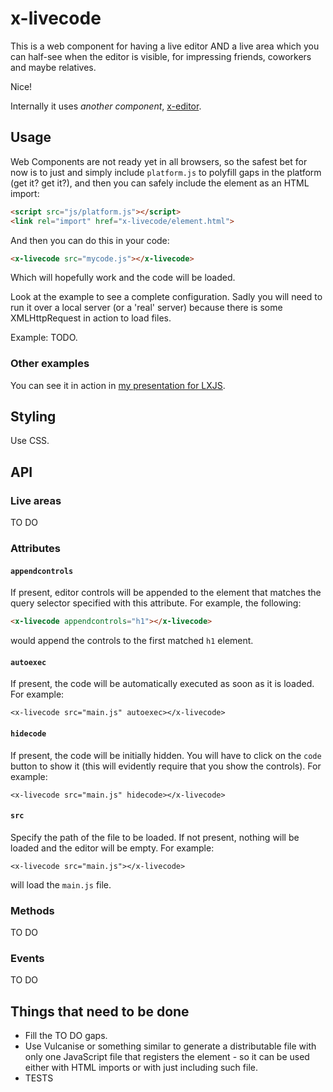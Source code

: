 # x-livecode

This is a web component for having a live editor AND a live area which you can half-see when the editor is visible, for impressing friends, coworkers and maybe relatives.

Nice!

Internally it uses *another component*, [x-editor](https://github.com/sole/x-editor).

## Usage

Web Components are not ready yet in all browsers, so the safest bet for now is to just and simply include `platform.js` to polyfill gaps in the platform (get it? get it?), and then you can safely include the element as an HTML import:

````html
<script src="js/platform.js"></script>
<link rel="import" href="x-livecode/element.html">
````

And then you can do this in your code:

````html
<x-livecode src="mycode.js"></x-livecode>
````

Which will hopefully work and the code will be loaded.

Look at the example to see a complete configuration. Sadly you will need to run it over a local server (or a 'real' server) because there is some XMLHttpRequest in action to load files.

Example: TODO.

### Other examples

You can see it in action in [my presentation for LXJS](https://github.com/sole/lxjs2014).

## Styling

Use CSS.

## API

### Live areas

TO DO

### Attributes

#### `appendcontrols`

If present, editor controls will be appended to the element that matches the query selector specified with this attribute. For example, the following:

````html
<x-livecode appendcontrols="h1"></x-livecode>
````

would append the controls to the first matched `h1` element.

#### `autoexec`

If present, the code will be automatically executed as soon as it is loaded. For example:

````
<x-livecode src="main.js" autoexec></x-livecode>
````

#### `hidecode`

If present, the code will be initially hidden. You will have to click on the `code` button to show it (this will evidently require that you show the controls). For example:

````
<x-livecode src="main.js" hidecode></x-livecode>
````

#### `src`

Specify the path of the file to be loaded. If not present, nothing will be loaded and the editor will be empty. For example:

````
<x-livecode src="main.js"></x-livecode>
````

will load the `main.js` file.


### Methods

TO DO

### Events

TO DO

## Things that need to be done

* Fill the TO DO gaps.
* Use Vulcanise or something similar to generate a distributable file with only one JavaScript file that registers the element - so it can be used either with HTML imports or with just including such file.
* TESTS


